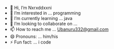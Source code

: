 - 👋 Hi, I’m Nxrxddxxni
- 👀 I’m interested in ... programming 
- 🌱 I’m currently learning ... java
- 💞️ I’m looking to collaborate on ...
- 📫 How to reach me ... Ubanuru332@gmail.com
- 😄 Pronouns: ... him/his
- ⚡ Fun fact: ... i code
     
<!---
Nxrxddxxni/Nxrxddxxni is a ✨ special ✨ repository because its `README.md` (this file) appears on your GitHub profile.
You can click the Preview link to take a look at your changes.
--->
